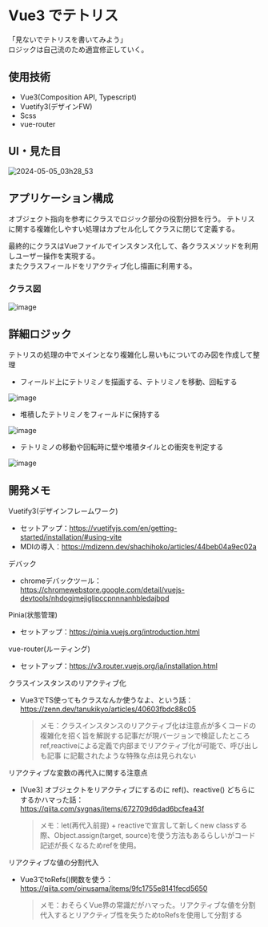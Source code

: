 # Vue3 でテトリス

「見ないでテトリスを書いてみよう」  
ロジックは自己流のため適宜修正していく。

## 使用技術

- Vue3(Composition API, Typescript)
- Vuetify3(デザインFW)
- Scss
- vue-router

## UI・見た目
![2024-05-05_03h28_53](https://github.com/naitoyuma7110/tetris/assets/128150297/0943763c-46a5-40fc-b680-5ef6f3584fd0)

## アプリケーション構成

オブジェクト指向を参考にクラスでロジック部分の役割分担を行う。
テトリスに関する複雑化しやすい処理はカプセル化してクラスに閉じて定義する。

最終的にクラスはVueファイルでインスタンス化して、各クラスメソッドを利用しユーザー操作を実現する。  
またクラスフィールドをリアクティブ化し描画に利用する。

### クラス図

![image](https://github.com/naitoyuma7110/tetris/assets/128150297/250405d6-ae0d-4f9c-b3c9-4d7b01dacdeb)

## 詳細ロジック

テトリスの処理の中でメインとなり複雑化し易いもについてのみ図を作成して整理　

- フィールド上にテトリミノを描画する、テトリミノを移動、回転する

![image](https://github.com/naitoyuma7110/tetris/assets/128150297/9307f8de-8180-4a1d-a12d-ded0231d0030)

- 堆積したテトリミノをフィールドに保持する

![image](https://github.com/naitoyuma7110/tetris/assets/128150297/844ee910-66e0-4f85-bd98-4df1b513e59a)

- テトリミノの移動や回転時に壁や堆積タイルとの衝突を判定する

![image](https://github.com/naitoyuma7110/tetris/assets/128150297/356c639d-a746-4760-8c78-bb57896164ee)


## 開発メモ

Vuetify3(デザインフレームワーク)

- セットアップ：https://vuetifyjs.com/en/getting-started/installation/#using-vite
- MDIの導入：https://mdizenn.dev/shachihoko/articles/44beb04a9ec02a

デバック

- chromeデバックツール：https://chromewebstore.google.com/detail/vuejs-devtools/nhdogjmejiglipccpnnnanhbledajbpd

Pinia(状態管理)

- セットアップ：https://pinia.vuejs.org/introduction.html

vue-router(ルーティング)

- セットアップ：https://v3.router.vuejs.org/ja/installation.html

クラスインスタンスのリアクティブ化

- Vue3でTS使ってもクラスなんか使うなよ、という話：https://zenn.dev/tanukikyo/articles/40603fbdc88c05

  > メモ：クラスインスタンスのリアクティブ化は注意点が多くコードの複雑化を招く旨を解説する記事だが現バージョンで検証したところref,reactiveによる定義で内部までリアクティブ化が可能で、呼び出しも記事 に記載されたような特殊な点は見られない

リアクティブな変数の再代入に関する注意点

- [Vue3] オブジェクトをリアクティブにするのに ref()、reactive() どちらにするかハマった話：https://qiita.com/sygnas/items/672709d6dad6bcfea43f

  > メモ：let(再代入前提) + reactiveで宣言して新しくnew classする際、Object.assign(target, source)を使う方法もあるらしいがコード記述が長くなるためrefを使用。

リアクティブな値の分割代入

- Vue3でtoRefs()関数を使う：https://qiita.com/oinusama/items/9fc1755e8141fecd5650

  > メモ：おそらくVue界の常識だがハマった。リアクティブな値を分割代入するとリアクティブ性を失うためtoRefsを使用して分割する
